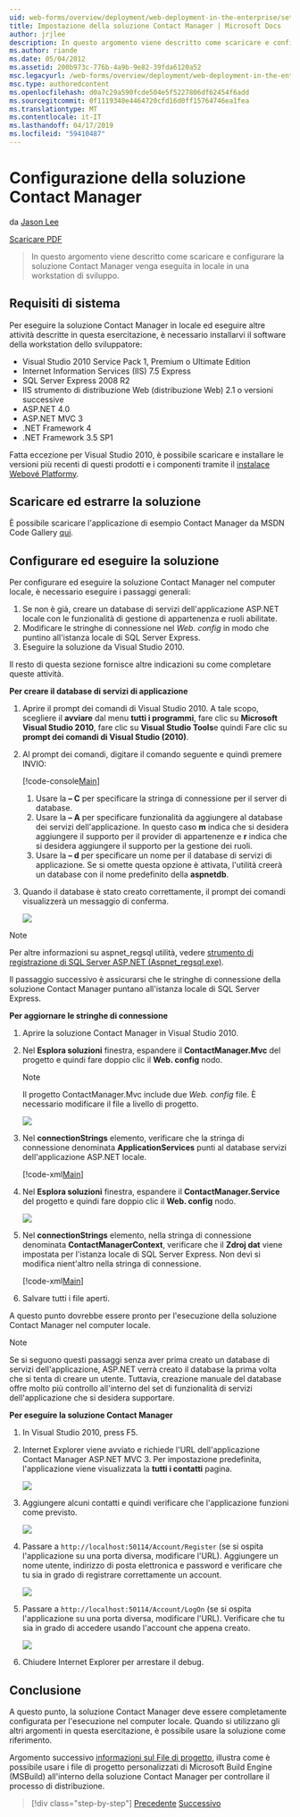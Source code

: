 ```yaml
---
uid: web-forms/overview/deployment/web-deployment-in-the-enterprise/setting-up-the-contact-manager-solution
title: Impostazione della soluzione Contact Manager | Microsoft Docs
author: jrjlee
description: In questo argomento viene descritto come scaricare e configurare la soluzione Contact Manager venga eseguita in locale in una workstation di sviluppo.
ms.author: riande
ms.date: 05/04/2012
ms.assetid: 200b973c-776b-4a9b-9e82-39fda6120a52
msc.legacyurl: /web-forms/overview/deployment/web-deployment-in-the-enterprise/setting-up-the-contact-manager-solution
msc.type: authoredcontent
ms.openlocfilehash: d0a7c29a590fcde504e5f5227806df62454f6add
ms.sourcegitcommit: 0f1119340e4464720cfd16d0ff15764746ea1fea
ms.translationtype: MT
ms.contentlocale: it-IT
ms.lasthandoff: 04/17/2019
ms.locfileid: "59410487"
---
```

# <a name="setting-up-the-contact-manager-solution"></a>Configurazione della soluzione Contact Manager

da [Jason Lee](https://github.com/jrjlee)

[Scaricare PDF](https://msdnshared.blob.core.windows.net/media/MSDNBlogsFS/prod.evol.blogs.msdn.com/CommunityServer.Blogs.Components.WeblogFiles/00/00/00/63/56/8130.DeployingWebAppsInEnterpriseScenarios.pdf)

> In questo argomento viene descritto come scaricare e configurare la soluzione Contact Manager venga eseguita in locale in una workstation di sviluppo.


## <a name="system-requirements"></a>Requisiti di sistema

Per eseguire la soluzione Contact Manager in locale ed eseguire altre attività descritte in questa esercitazione, è necessario installarvi il software della workstation dello sviluppatore:

- Visual Studio 2010 Service Pack 1, Premium o Ultimate Edition
- Internet Information Services (IIS) 7.5 Express
- SQL Server Express 2008 R2
- IIS strumento di distribuzione Web (distribuzione Web) 2.1 o versioni successive
- ASP.NET 4.0
- ASP.NET MVC 3
- .NET Framework 4
- .NET Framework 3.5 SP1

Fatta eccezione per Visual Studio 2010, è possibile scaricare e installare le versioni più recenti di questi prodotti e i componenti tramite il [instalace Webové Platformy](https://go.microsoft.com/?linkid=9805118).

## <a name="download-and-extract-the-solution"></a>Scaricare ed estrarre la soluzione

È possibile scaricare l'applicazione di esempio Contact Manager da MSDN Code Gallery [qui](https://code.msdn.microsoft.com/Deploying-Web-Applications-9d9093c0).

## <a name="configure-and-run-the-solution"></a>Configurare ed eseguire la soluzione

Per configurare ed eseguire la soluzione Contact Manager nel computer locale, è necessario eseguire i passaggi generali:

1. Se non è già, creare un database di servizi dell'applicazione ASP.NET locale con le funzionalità di gestione di appartenenza e ruoli abilitate.
2. Modificare le stringhe di connessione nel *Web. config* in modo che puntino all'istanza locale di SQL Server Express.
3. Eseguire la soluzione da Visual Studio 2010.

Il resto di questa sezione fornisce altre indicazioni su come completare queste attività.

**Per creare il database di servizi di applicazione**

1. Aprire il prompt dei comandi di Visual Studio 2010. A tale scopo, scegliere il **avviare** dal menu **tutti i programmi**, fare clic su **Microsoft Visual Studio 2010**, fare clic su **Visual Studio Tools**e quindi Fare clic su **prompt dei comandi di Visual Studio (2010)**.
2. Al prompt dei comandi, digitare il comando seguente e quindi premere INVIO:

    [!code-console[Main](setting-up-the-contact-manager-solution/samples/sample1.cmd)]

    1. Usare la **– C** per specificare la stringa di connessione per il server di database.
    2. Usare la **– A** per specificare funzionalità da aggiungere al database dei servizi dell'applicazione. In questo caso **m** indica che si desidera aggiungere il supporto per il provider di appartenenze e **r** indica che si desidera aggiungere il supporto per la gestione dei ruoli.
    3. Usare la **– d** per specificare un nome per il database di servizi di applicazione. Se si omette questa opzione è attivata, l'utilità creerà un database con il nome predefinito della **aspnetdb**.
3. Quando il database è stato creato correttamente, il prompt dei comandi visualizzerà un messaggio di conferma.

    ![](setting-up-the-contact-manager-solution/_static/image1.png)

> [!NOTE]
> Per altre informazioni su aspnet\_regsql utilità, vedere [strumento di registrazione di SQL Server ASP.NET (Aspnet\_regsql.exe)](https://msdn.microsoft.com/library/ms229862(v=vs.100).aspx).


Il passaggio successivo è assicurarsi che le stringhe di connessione della soluzione Contact Manager puntano all'istanza locale di SQL Server Express.

**Per aggiornare le stringhe di connessione**

1. Aprire la soluzione Contact Manager in Visual Studio 2010.
2. Nel **Esplora soluzioni** finestra, espandere il **ContactManager.Mvc** del progetto e quindi fare doppio clic il **Web. config** nodo.

    > [!NOTE]
    > Il progetto ContactManager.Mvc include due *Web. config* file. È necessario modificare il file a livello di progetto.

    ![](setting-up-the-contact-manager-solution/_static/image2.png)
3. Nel **connectionStrings** elemento, verificare che la stringa di connessione denominata **ApplicationServices** punti al database servizi dell'applicazione ASP.NET locale.

    [!code-xml[Main](setting-up-the-contact-manager-solution/samples/sample2.xml)]
4. Nel **Esplora soluzioni** finestra, espandere il **ContactManager.Service** del progetto e quindi fare doppio clic il **Web. config** nodo.

    ![](setting-up-the-contact-manager-solution/_static/image3.png)
5. Nel **connectionStrings** elemento, nella stringa di connessione denominata **ContactManagerContext**, verificare che il **Zdroj dat** viene impostata per l'istanza locale di SQL Server Express. Non devi si modifica nient'altro nella stringa di connessione.

    [!code-xml[Main](setting-up-the-contact-manager-solution/samples/sample3.xml)]
6. Salvare tutti i file aperti.

A questo punto dovrebbe essere pronto per l'esecuzione della soluzione Contact Manager nel computer locale.

> [!NOTE]
> Se si seguono questi passaggi senza aver prima creato un database di servizi dell'applicazione, ASP.NET verrà creato il database la prima volta che si tenta di creare un utente. Tuttavia, creazione manuale del database offre molto più controllo all'interno del set di funzionalità di servizi dell'applicazione che si desidera supportare.


**Per eseguire la soluzione Contact Manager**

1. In Visual Studio 2010, press F5.
2. Internet Explorer viene avviato e richiede l'URL dell'applicazione Contact Manager ASP.NET MVC 3. Per impostazione predefinita, l'applicazione viene visualizzata la **tutti i contatti** pagina.

    ![](setting-up-the-contact-manager-solution/_static/image4.png)
3. Aggiungere alcuni contatti e quindi verificare che l'applicazione funzioni come previsto.

    ![](setting-up-the-contact-manager-solution/_static/image5.png)
4. Passare a `http://localhost:50114/Account/Register` (se si ospita l'applicazione su una porta diversa, modificare l'URL). Aggiungere un nome utente, indirizzo di posta elettronica e password e verificare che tu sia in grado di registrare correttamente un account.

    ![](setting-up-the-contact-manager-solution/_static/image6.png)
5. Passare a `http://localhost:50114/Account/LogOn` (se si ospita l'applicazione su una porta diversa, modificare l'URL). Verificare che tu sia in grado di accedere usando l'account che appena creato.

    ![](setting-up-the-contact-manager-solution/_static/image7.png)
6. Chiudere Internet Explorer per arrestare il debug.

## <a name="conclusion"></a>Conclusione

A questo punto, la soluzione Contact Manager deve essere completamente configurata per l'esecuzione nel computer locale. Quando si utilizzano gli altri argomenti in questa esercitazione, è possibile usare la soluzione come riferimento.

Argomento successivo [informazioni sul File di progetto](understanding-the-project-file.md), illustra come è possibile usare i file di progetto personalizzati di Microsoft Build Engine (MSBuild) all'interno della soluzione Contact Manager per controllare il processo di distribuzione.

> [!div class="step-by-step"]
> [Precedente](the-contact-manager-solution.md)
> [Successivo](understanding-the-project-file.md)
